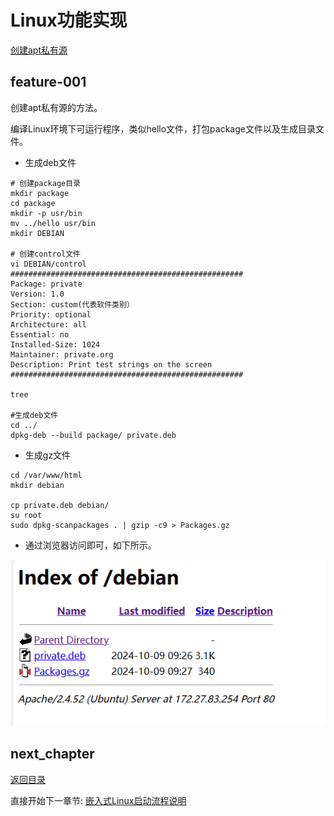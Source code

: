 # Linux功能实现

[创建apt私有源](#feature-001)

## feature-001

创建apt私有源的方法。

编译Linux环境下可运行程序，类似hello文件，打包package文件以及生成目录文件。

- 生成deb文件

```shell
# 创建package目录
mkdir package
cd package
mkdir -p usr/bin
mv ../hello usr/bin
mkdir DEBIAN

# 创建control文件
vi DEBIAN/control
####################################################
Package: private
Version: 1.0
Section: custom(代表软件类别）
Priority: optional
Architecture: all
Essential: no
Installed-Size: 1024
Maintainer: private.org
Description: Print test strings on the screen
####################################################

tree

#生成deb文件
cd ../
dpkg-deb --build package/ private.deb
```

- 生成gz文件

```shell
cd /var/www/html
mkdir debian

cp private.deb debian/
su root
sudo dpkg-scanpackages . | gzip -c9 > Packages.gz
```

- 通过浏览器访问即可，如下所示。

![image](./image/ch01-x1-01.png)

## next_chapter

[返回目录](../README.md)

直接开始下一章节: [嵌入式Linux启动流程说明](./ch02-00.system_bringup.md)
